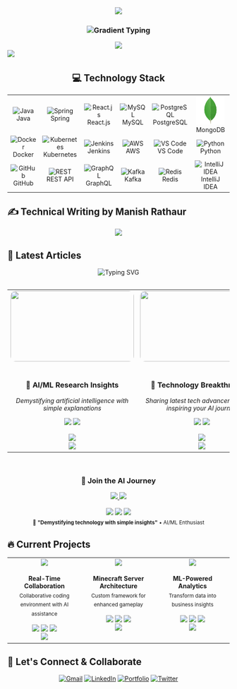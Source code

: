 <div align="center">
  <img src="https://capsule-render.vercel.app/api?type=waving&color=gradient&customColorList=0,2,2,30,26&height=150&section=header&text=Hi%20👋%20I'm%20Manish&fontSize=40&fontColor=fff&animation=twinkling&fontAlignY=35" />
</div>
<h3 align="center">
  <img src="https://readme-typing-svg.herokuapp.com?font=Orbitron&size=24&duration=2500&pause=1000&color=F75C7EFF&background=FFFFFF00&center=true&vCenter=true&width=500&lines=A+passionate+Java+Developer;Building+the+future+with+code;Innovation+through+technology" alt="Gradient Typing" />
</h3>
<div align="center">
  <img src="https://user-images.githubusercontent.com/74038190/225813708-98b745f2-7d22-48cf-9150-083f1b00d6c9.gif" width="500">
</div>
<div>
 <img src="https://user-images.githubusercontent.com/74038190/212284100-561aa473-3905-4a80-b561-0d28506553ee.gif" width="900"/>
</div>
<div align="center">
  <h2>💻 Technology Stack</h2>
  
  <table>
    <tr>
      <td align="center" width="96">
        <img src="https://techstack-generator.vercel.app/java-icon.svg" width="65" alt="Java"/>
        <br>Java
      </td>
      <td align="center" width="96">
        <img src="https://skillicons.dev/icons?i=spring" width="48" alt="Spring"/>
        <br>Spring
      </td>
      <td align="center" width="96">
       <img src="https://skillicons.dev/icons?i=react" width="48" alt="React.js"/>
<br>React.js
      </td>
      <td align="center" width="96">
        <img src="https://techstack-generator.vercel.app/mysql-icon.svg" width="65" alt="MySQL"/>
        <br>MySQL
      </td>
      <td align="center" width="96">
        <img src="https://skillicons.dev/icons?i=postgres" width="48" alt="PostgreSQL"/>
        <br>PostgreSQL
      </td>
      <td align="center" width="96">
        <img src="https://raw.githubusercontent.com/devicons/devicon/master/icons/mongodb/mongodb-original.svg" width="65" alt="MongoDB"/>
        <br>MongoDB
      </td>
    </tr>
    <tr>
      <td align="center" width="96">
        <img src="https://techstack-generator.vercel.app/docker-icon.svg" width="65" alt="Docker"/>
        <br>Docker
      </td>
      <td align="center" width="96">
        <img src="https://techstack-generator.vercel.app/kubernetes-icon.svg" width="65" alt="Kubernetes"/>
        <br>Kubernetes
      </td>
      <td align="center" width="96">
        <img src="https://skillicons.dev/icons?i=jenkins" width="48" alt="Jenkins"/>
        <br>Jenkins
      </td>
      <td align="center" width="96">
        <img src="https://techstack-generator.vercel.app/aws-icon.svg" width="65" alt="AWS"/>
        <br>AWS
      </td>
      <td align="center" width="96">
        <img src="https://skillicons.dev/icons?i=vscode" width="48" alt="VS Code"/>
<br>VS Code
      </td>
      <td align="center" width="96">
       <img src="https://skillicons.dev/icons?i=python" width="48" alt="Python"/>
<br>Python
      </td>
    </tr>
    <tr>
      <td align="center" width="96">
        <img src="https://techstack-generator.vercel.app/github-icon.svg" width="65" alt="GitHub"/>
        <br>GitHub
      </td>
      <td align="center" width="96">
        <img src="https://techstack-generator.vercel.app/restapi-icon.svg" width="65" alt="REST"/>
        <br>REST API
      </td>
      <td align="center" width="96">
        <img src="https://techstack-generator.vercel.app/graphql-icon.svg" width="65" alt="GraphQL"/>
        <br>GraphQL
      </td>
      <td align="center" width="96">
        <img src="https://skillicons.dev/icons?i=kafka" width="48" alt="Kafka"/>
        <br>Kafka
      </td>
      <td align="center" width="96">
<img src="https://skillicons.dev/icons?i=redis&theme=dark" width="65" alt="Redis"/>
        <br>Redis
      </td>
      <td align="center" width="96">
     <img src="https://skillicons.dev/icons?i=idea&theme=dark" width="65" alt="IntelliJ IDEA"/>
<br>IntelliJ IDEA
      </td>
    </tr>
  </table>
</div>

## ✍️ Technical Writing by Manish Rathaur

<div align="center">
  <img src="https://user-images.githubusercontent.com/74038190/235224431-e8c8c12e-6826-47f1-89fb-2ddad83b3abf.gif" width="300">
</div>

## 📝 Latest Articles

<div align="center">
  <img src="https://readme-typing-svg.herokuapp.com?font=JetBrains+Mono&weight=600&size=28&pause=1000&color=F7F7F7,FFFFFF,EBEBEB&center=true&width=500&lines=AI%2FML+Enthusiast;Demystifying+Technology;Simple+Insights" alt="Typing SVG" />
</div>
<br>

<div align="center">
  <table>
    <tr>
      <td align="center" width="300">
        <img width="280" height="160" src="https://via.placeholder.com/280x160/FF6B35/FFFFFF?text=AI%2FML+Research+Insights" style="border-radius: 12px;" />
        <br><br>
        <h3>🤖 AI/ML Research Insights</h3>
        <p><em>Demystifying artificial intelligence with simple explanations</em></p>
        <img src="https://img.shields.io/badge/AI%2FML-FF6B35?style=flat&logo=tensorflow&logoColor=white" />
        <img src="https://img.shields.io/badge/Research-4CAF50?style=flat" />
        <br><br>
        <a href="https://manishrathaur10.medium.com/">
          <img src="https://img.shields.io/badge/👏_Read_More-FF6B35?style=for-the-badge&logoColor=white" />
        </a>
        <br>
        <a href="https://manishrathaur10.medium.com/">
          <img src="https://img.shields.io/badge/View_on_Medium-12100E?style=for-the-badge&logo=medium&logoColor=white" />
        </a>
      </td>
      <td align="center" width="300">
        <img width="280" height="160" src="https://via.placeholder.com/280x160/2196F3/FFFFFF?text=Technology+Breakthroughs" style="border-radius: 12px;" />
        <br><br>
        <h3>🚀 Technology Breakthroughs</h3>
        <p><em>Sharing latest tech advancements and inspiring your AI journey</em></p>
        <img src="https://img.shields.io/badge/Technology-2196F3?style=flat&logo=gear&logoColor=white" />
        <img src="https://img.shields.io/badge/Innovation-4CAF50?style=flat" />
        <br><br>
        <a href="https://manishrathaur10.medium.com/">
          <img src="https://img.shields.io/badge/👏_Explore-2196F3?style=for-the-badge&logoColor=white" />
        </a>
        <br>
        <a href="https://manishrathaur10.medium.com/">
          <img src="https://img.shields.io/badge/View_on_Medium-12100E?style=for-the-badge&logo=medium&logoColor=white" />
        </a>
      </td>
    </tr>
  </table>
</div>

<br>

<div align="center">
  <h3>🧠 Join the AI Journey</h3>
  <a href="https://manishrathaur10.medium.com/">
    <img src="https://img.shields.io/badge/✍️_Follow_for_AI_Insights-12100E?style=for-the-badge&logo=medium&logoColor=white" />
  </a>
  <a href="https://manishrathaur10.medium.com/">
    <img src="https://img.shields.io/badge/🔔_Get_Notified-FF5722?style=for-the-badge&logo=medium&logoColor=white" />
  </a>
  <br><br>
  <img src="https://img.shields.io/badge/🤖_AI%2FML_Focus-success?style=flat-square&logo=tensorflow" />
  <img src="https://img.shields.io/badge/💡_Simple_Insights-orange?style=flat-square&logo=lightbulb" />
  <img src="https://img.shields.io/badge/🔬_Research_Based-blue?style=flat-square&logo=microscope" />
  <br>
  <sub>🚀 <strong>"Demystifying technology with simple insights"</strong> • AI/ML Enthusiast</sub>
</div>

## 🔥 Current Projects

<table>
  <tr>
    <td width="33%" valign="top">
      <div align="center">
        <img src="https://img.shields.io/badge/🤖_DeCo_Platform-Active-00C853?style=for-the-badge" />
        <br><br>
        <b>Real-Time Collaboration</b><br>
        <sub>Collaborative coding environment with AI assistance</sub><br><br>
        <img src="https://img.shields.io/badge/React-61DAFB?style=flat&logo=react&logoColor=black" />
        <img src="https://img.shields.io/badge/Node.js-339933?style=flat&logo=node.js&logoColor=white" />
        <img src="https://img.shields.io/badge/Socket.io-010101?style=flat&logo=socket.io&logoColor=white" />
        <br>
        <img src="https://img.shields.io/badge/Progress-75%25-yellow?style=flat-square" />
      </div>
    </td>
    <td width="33%" valign="top">
      <div align="center">
        <img src="https://img.shields.io/badge/⛏️_MCP_Mod_Framework-In_Development-FF6B6B?style=for-the-badge" />
        <br><br>
        <b>Minecraft Server Architecture</b><br>
        <sub>Custom framework for enhanced gameplay</sub><br><br>
        <img src="https://img.shields.io/badge/Java-ED8B00?style=flat&logo=openjdk&logoColor=white" />
        <img src="https://img.shields.io/badge/Spigot-FF9900?style=flat" />
        <img src="https://img.shields.io/badge/Redis-DC382D?style=flat&logo=redis&logoColor=white" />
        <br>
        <img src="https://img.shields.io/badge/Progress-60%25-orange?style=flat-square" />
      </div>
    </td>
    <td width="33%" valign="top">
      <div align="center">
        <img src="https://img.shields.io/badge/📊_ML_Analytics-Beta-4ECDC4?style=for-the-badge" />
        <br><br>
        <b>ML-Powered Analytics</b><br>
        <sub>Transform data into business insights</sub><br><br>
        <img src="https://img.shields.io/badge/Python-3776AB?style=flat&logo=python&logoColor=white" />
        <img src="https://img.shields.io/badge/TensorFlow-FF6F00?style=flat&logo=tensorflow&logoColor=white" />
        <img src="https://img.shields.io/badge/AWS-232F3E?style=flat&logo=amazon-aws&logoColor=white" />
        <br>
        <img src="https://img.shields.io/badge/Progress-85%25-green?style=flat-square" />
      </div>
    </td>
  </tr>
</table>

## 🤝 Let's Connect & Collaborate

<div align="center">
  
[![Gmail](https://img.shields.io/badge/Gmail-333333?style=for-the-badge&logo=gmail&logoColor=red)](mailto:mrathaur704@gmail.com)
[![LinkedIn](https://img.shields.io/badge/LinkedIn-333333?style=for-the-badge&logo=linkedin&logoColor=blue)](https://www.linkedin.com/in/manish-rathaur-80b40b24a/)
[![Portfolio](https://img.shields.io/badge/Portfolio-333333?style=for-the-badge&logo=firefox&logoColor=orange)](https://yourportfolio.com)
[![Twitter](https://img.shields.io/badge/Twitter-333333?style=for-the-badge&logo=twitter&logoColor=1DA1F2)](https://x.com/mrathaur704)

</div>

